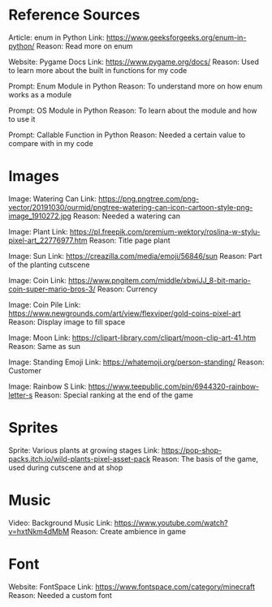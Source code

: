 # Reference Sources
Article: enum in Python
Link: https://www.geeksforgeeks.org/enum-in-python/
Reason: Read more on enum

Website: Pygame Docs
Link: https://www.pygame.org/docs/
Reason: Used to learn more about the built in functions for my code

Prompt: Enum Module in Python
Reason: To understand more on how enum works as a module

Prompt: OS Module in Python
Reason: To learn about the module and how to use it

Prompt: Callable Function in Python
Reason: Needed a certain value to compare with in my code

# Images
Image: Watering Can
Link: https://png.pngtree.com/png-vector/20191030/ourmid/pngtree-watering-can-icon-cartoon-style-png-image_1910272.jpg
Reason: Needed a watering can

Image: Plant
Link: https://pl.freepik.com/premium-wektory/roslina-w-stylu-pixel-art_22776977.htm 
Reason: Title page plant 

Image: Sun
Link: https://creazilla.com/media/emoji/56846/sun 
Reason: Part of the planting cutscene

Image: Coin
Link: https://www.pngitem.com/middle/xbwiJJ_8-bit-mario-coin-super-mario-bros-3/ 
Reason: Currency 

Image: Coin Pile
Link: https://www.newgrounds.com/art/view/flexviper/gold-coins-pixel-art 
Reason: Display image to fill space

Image: Moon
Link: https://clipart-library.com/clipart/moon-clip-art-41.htm 
Reason: Same as sun

Image: Standing Emoji
Link: https://whatemoji.org/person-standing/ 
Reason: Customer

Image: Rainbow S
Link: https://www.teepublic.com/pin/6944320-rainbow-letter-s 
Reason: Special ranking at the end of the game 

# Sprites
Sprite: Various plants at growing stages
Link: https://pop-shop-packs.itch.io/wild-plants-pixel-asset-pack 
Reason: The basis of the game, used during cutscene and at shop

# Music
Video: Background Music
Link: https://www.youtube.com/watch?v=hxtNkm4dMbM 
Reason: Create ambience in game

# Font
Website: FontSpace
Link: https://www.fontspace.com/category/minecraft
Reason: Needed a custom font 
